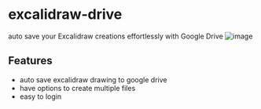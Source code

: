 # excalidraw-drive  
auto save your Excalidraw creations effortlessly with Google Drive
![image](https://github.com/krAbhiDev/excalidraw-drive/assets/118665057/e8f565aa-4f4c-41a1-b4d8-2b1e569d94f9)

## Features
- auto save excalidraw drawing to google drive 
- have options to create multiple files
- easy to login 

